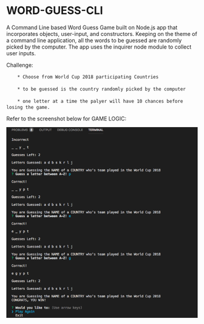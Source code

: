 # WORD-GUESS-CLI

A Command Line based Word Guess Game built on Node.js app that incorporates objects, user-input, and constructors. Keeping on the theme of a command line application, all the words to be guessed are randomly picked by the computer. 
The app uses the inquirer node module to collect user inputs.

Challenge: 

        * Choose from World Cup 2018 participating Countries

        * to be guessed is the country randomly picked by the computer 

        * one letter at a time the palyer will have 10 chances before losing the game. 

Refer to the screenshot below for GAME LOGIC: 

![Alt text](./screenshot/screenshot.png)